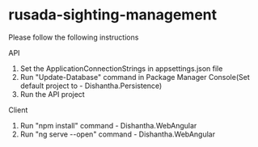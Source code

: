 # rusada-sighting-management

Please follow the following instructions

API

1. Set the ApplicationConnectionStrings in appsettings.json file
2. Run "Update-Database" command in Package Manager Console(Set default project to - Dishantha.Persistence)
3. Run the API project

Client

1. Run "npm install" command - Dishantha.WebAngular
2. Run "ng serve --open" command - Dishantha.WebAngular
